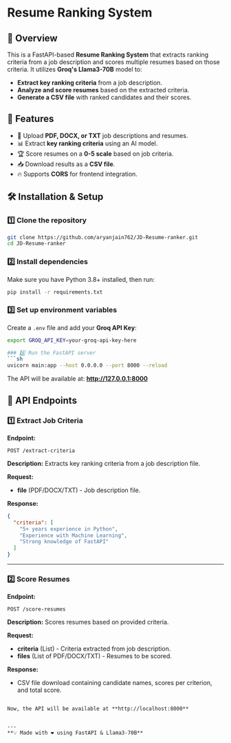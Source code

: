 # Resume Ranking System

## 📌 Overview
This is a FastAPI-based **Resume Ranking System** that extracts ranking criteria from a job description and scores multiple resumes based on those criteria. It utilizes **Groq's Llama3-70B** model to:

- **Extract key ranking criteria** from a job description.
- **Analyze and score resumes** based on the extracted criteria.
- **Generate a CSV file** with ranked candidates and their scores.

## 🚀 Features
- 📂 Upload **PDF, DOCX, or TXT** job descriptions and resumes.
- 📊 Extract **key ranking criteria** using an AI model.
- 🏆 Score resumes on a **0-5 scale** based on job criteria.
- 📥 Download results as a **CSV file**.
- 🔥 Supports **CORS** for frontend integration.

## 🛠️ Installation & Setup

### 1️⃣ Clone the repository
```sh
git clone https://github.com/aryanjain762/JD-Resume-ranker.git
cd JD-Resume-ranker
```

### 2️⃣ Install dependencies
Make sure you have Python 3.8+ installed, then run:
```sh
pip install -r requirements.txt
```

### 3️⃣ Set up environment variables
Create a `.env` file and add your **Groq API Key**:

```sh
export GROQ_API_KEY=your-groq-api-key-here 

### 4️⃣ Run the FastAPI server
```sh
uvicorn main:app --host 0.0.0.0 --port 8000 --reload
```

The API will be available at: **http://127.0.0.1:8000**

## 📝 API Endpoints

### **1️⃣ Extract Job Criteria**
**Endpoint:**
```
POST /extract-criteria
```
**Description:** Extracts key ranking criteria from a job description file.

**Request:**
- **file** (PDF/DOCX/TXT) - Job description file.

**Response:**
```json
{
  "criteria": [
    "5+ years experience in Python",
    "Experience with Machine Learning",
    "Strong knowledge of FastAPI"
  ]
}
```

---
### **2️⃣ Score Resumes**
**Endpoint:**
```
POST /score-resumes
```
**Description:** Scores resumes based on provided criteria.

**Request:**
- **criteria** (List) - Criteria extracted from job description.
- **files** (List of PDF/DOCX/TXT) - Resumes to be scored.

**Response:**
- CSV file download containing candidate names, scores per criterion, and total score.


```

Now, the API will be available at **http://localhost:8000**


---
**💡 Made with ❤️ using FastAPI & Llama3-70B**


